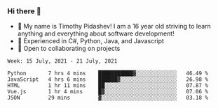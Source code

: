 ### Hi there 👋
- :adult: My name is Timothy Pidashev! I am a 16 year old striving to learn anything and everything about software development!
- :evergreen_tree: Experienced in C#, Python, Java, and Javascript
- 👯 Open to collaborating on projects

<!--START_SECTION:waka-->
```text
Week: 15 July, 2021 - 21 July, 2021

Python       7 hrs 4 mins    ███████████▓░░░░░░░░░░░░░   46.49 % 
JavaScript   4 hrs 6 mins    ██████▓░░░░░░░░░░░░░░░░░░   26.98 % 
HTML         1 hr 11 mins    ██░░░░░░░░░░░░░░░░░░░░░░░   07.87 % 
Vue.js       1 hr 4 mins     █▓░░░░░░░░░░░░░░░░░░░░░░░   07.06 % 
JSON         29 mins         ▓░░░░░░░░░░░░░░░░░░░░░░░░   03.18 % 
```
<!--END_SECTION:waka-->
